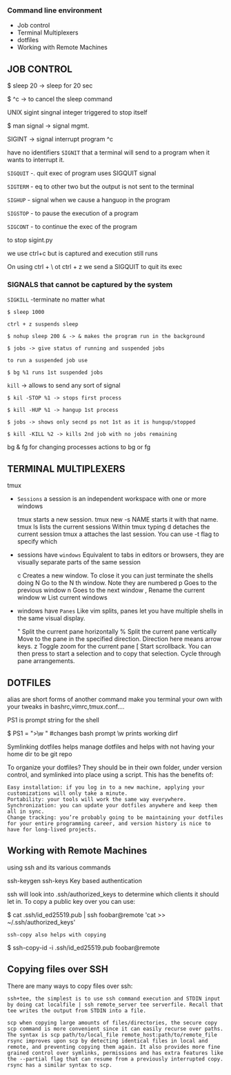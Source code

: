 ### Command line environment

- Job control
- Terminal Multiplexers
- dotfiles
- Working with Remote Machines

## JOB CONTROL

$ sleep 20 -> sleep for 20 sec

$ ^c -> to cancel the sleep command

UNIX sigint singnal integer triggered to stop itself

$ man signal -> signal mgmt.

SIGINT -> signal interrupt program ^c

have no identifiers 
`SIGNIT` that a terminal will send to a program when it wants to interrupt it.

`SIGQUIT` -. quit exec of program uses SIGQUIT signal

`SIGTERM` - eq to other two but the output is not sent to the terminal

`SIGHUP` -  signal when we cause a hanguop in the program 

`SIGSTOP` - to pause the execution of a program

`SIGCONT` - to continue the exec of the program

to stop sigint.py

we use ctrl+c but is captured and execution still runs

On using ctrl + \ ot ctrl + z we send a SIGQUIT to quit its exec

###  SIGNALS that cannot be captured by the system

`SIGKILL` -terminate no matter what
```
$ sleep 1000

ctrl + z suspends sleep

$ nohup sleep 200 & -> & makes the program run in the background

$ jobs -> give status of running and suspended jobs 

to run a suspended job use

$ bg %1 runs 1st suspended jobs
```

`kill` -> allows to send any sort of signal

```
$ kil -STOP %1 -> stops first process

$ kill -HUP %1 -> hangup 1st process

$ jobs -> shows only secnd ps not 1st as it is hungup/stopped

$ kill -KILL %2 -> kills 2nd job with no jobs remaining
```

bg & fg for changing processes actions to bg or fg

## TERMINAL MULTIPLEXERS

tmux

- `Sessions`
a session is an independent workspace with one or more windows

    tmux starts a new session.
    tmux new -s NAME starts it with that name.
    tmux ls lists the current sessions
    Within tmux typing <C-b> d detaches the current session
    tmux a attaches the last session. You can use -t flag to specify which

- sessions have `windows`
Equivalent to tabs in editors or browsers, they are visually separate parts of the same session

    <C-b> c Creates a new window. To close it you can just terminate the shells doing <C-d>
    <C-b> N Go to the N th window. Note they are numbered
    <C-b> p Goes to the previous window
    <C-b> n Goes to the next window
    <C-b> , Rename the current window
    <C-b> w List current windows

- windows have `Panes`
 Like vim splits, panes let you have multiple shells in the same visual display.

    <C-b> " Split the current pane horizontally
    <C-b> % Split the current pane vertically
    <C-b> <direction> Move to the pane in the specified direction. Direction here means arrow keys.
    <C-b> z Toggle zoom for the current pane
    <C-b> [ Start scrollback. You can then press <space> to start a selection and <enter> to copy that selection.
    <C-b> <space> Cycle through pane arrangements.


## DOTFILES

alias are short forms of another command
make you terminal your own with your tweaks in bashrc,vimrc,tmux.conf....

PS1 is prompt string for the shell

$ PS1 = ">\w " #changes bash prompt \w prints working dirf


Symlinking dotfiles helps manage dotfiles and helps with not having your home dir to be git repo

To organize your dotfiles? 
They should be in their own folder, under version control, and symlinked into place using a script. 
This has the benefits of:

    Easy installation: if you log in to a new machine, applying your customizations will only take a minute.
    Portability: your tools will work the same way everywhere.
    Synchronization: you can update your dotfiles anywhere and keep them all in sync.
    Change tracking: you’re probably going to be maintaining your dotfiles for your entire programming career, and version history is nice to have for long-lived projects.


## Working with Remote Machines

using ssh and its various commands

ssh-keygen
ssh-keys
Key based authentication

ssh will look into .ssh/authorized_keys to determine which clients it should let in. To copy a public key over you can use:

$ cat .ssh/id_ed25519.pub | ssh foobar@remote 'cat >> ~/.ssh/authorized_keys'

`ssh-copy also helps with copying`

$ ssh-copy-id -i .ssh/id_ed25519.pub foobar@remote


## Copying files over SSH

There are many ways to copy files over ssh:

    ssh+tee, the simplest is to use ssh command execution and STDIN input by doing cat localfile | ssh remote_server tee serverfile. Recall that tee writes the output from STDIN into a file.

    scp when copying large amounts of files/directories, the secure copy scp command is more convenient since it can easily recurse over paths. The syntax is scp path/to/local_file remote_host:path/to/remote_file
    rsync improves upon scp by detecting identical files in local and remote, and preventing copying them again. It also provides more fine grained control over symlinks, permissions and has extra features like the --partial flag that can resume from a previously interrupted copy. rsync has a similar syntax to scp.

